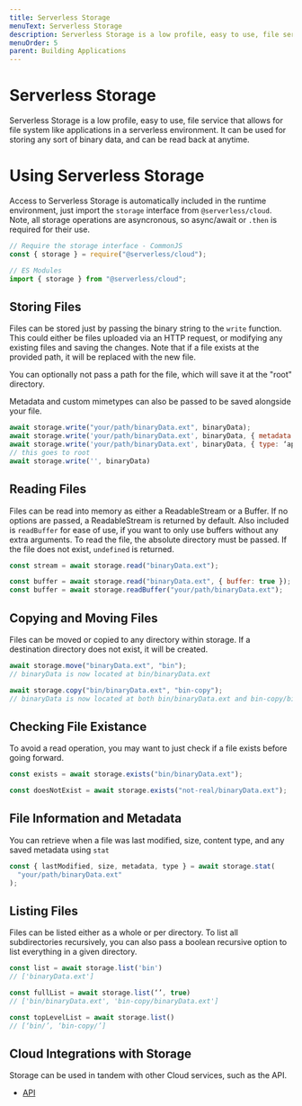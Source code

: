 ```yaml
---
title: Serverless Storage
menuText: Serverless Storage
description: Serverless Storage is a low profile, easy to use, file service that allows for file system like applications in a serverless environment.
menuOrder: 5
parent: Building Applications
---
```


# Serverless Storage

Serverless Storage is a low profile, easy to use, file service that allows for file system like applications in a serverless environment. It can be used for storing any sort of binary data, and can be read back at anytime.

# Using Serverless Storage

Access to Serverless Storage is automatically included in the runtime environment, just import the `storage` interface from `@serverless/cloud`. Note, all storage operations are asyncronous, so async/await or `.then` is required for their use.

```javascript
// Require the storage interface - CommonJS
const { storage } = require("@serverless/cloud");

// ES Modules
import { storage } from "@serverless/cloud";
```

## Storing Files

Files can be stored just by passing the binary string to the `write` function. This could either be files uploaded via an HTTP request, or modifying any existing files and saving the changes. Note that if a file exists at the provided path, it will be replaced with the new file.

You can optionally not pass a path for the file, which will save it at the "root" directory.

Metadata and custom mimetypes can also be passed to be saved alongside your file.

```javascript
await storage.write("your/path/binaryData.ext", binaryData);
await storage.write('your/path/binaryData.ext', binaryData, { metadata: { isThisAFile: true } })
await storage.write('your/path/binaryData.ext', binaryData, { type: ‘application/octet-stream’ })
// this goes to root
await storage.write('', binaryData)
```

## Reading Files

Files can be read into memory as either a ReadableStream or a Buffer. If no options are passed, a ReadableStream is returned by default.
Also included is `readBuffer` for ease of use, if you want to only use buffers without any extra arguments. To read the file, the absolute directory must be passed. If the file does not exist, `undefined` is returned.

```javascript
const stream = await storage.read("binaryData.ext");

const buffer = await storage.read("binaryData.ext", { buffer: true });
const buffer = await storage.readBuffer("your/path/binaryData.ext");
```

## Copying and Moving Files

Files can be moved or copied to any directory within storage. If a destination directory does not exist, it will be created.

```javascript
await storage.move("binaryData.ext", "bin");
// binaryData is now located at bin/binaryData.ext

await storage.copy("bin/binaryData.ext", "bin-copy");
// binaryData is now located at both bin/binaryData.ext and bin-copy/binaryData.ext
```

## Checking File Existance

To avoid a read operation, you may want to just check if a file exists before going forward.

```javascript
const exists = await storage.exists("bin/binaryData.ext");

const doesNotExist = await storage.exists("not-real/binaryData.ext");
```

## File Information and Metadata

You can retrieve when a file was last modified, size, content type, and any saved metadata using `stat`

```javascript
const { lastModified, size, metadata, type } = await storage.stat(
  "your/path/binaryData.ext"
);
```

## Listing Files

Files can be listed either as a whole or per directory. To list all subdirectories recursively, you can also pass a boolean recursive option to list everything in a given directory.

```javascript
const list = await storage.list('bin')
// ['binaryData.ext']

const fullList = await storage.list(‘’, true)
// ['bin/binaryData.ext', 'bin-copy/binaryData.ext']

const topLevelList = await storage.list()
// [‘bin/’, ‘bin-copy/’]
```

## Cloud Integrations with Storage

Storage can be used in tandem with other Cloud services, such as the API.

- [API](/cloud/docs/apps/api)
